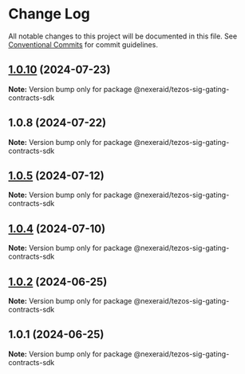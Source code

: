 # Change Log

All notable changes to this project will be documented in this file.
See [Conventional Commits](https://conventionalcommits.org) for commit guidelines.

## [1.0.10](https://github.com/UnbloktTechnology/NexeraIDSigGatingContracts/compare/@nexeraid/tezos-sig-gating-contracts-sdk@1.0.8...@nexeraid/tezos-sig-gating-contracts-sdk@1.0.10) (2024-07-23)

**Note:** Version bump only for package @nexeraid/tezos-sig-gating-contracts-sdk





## 1.0.8 (2024-07-22)

**Note:** Version bump only for package @nexeraid/tezos-sig-gating-contracts-sdk





## [1.0.5](https://github.com/UnbloktTechnology/NexeraIDSigGatingContracts/compare/@nexeraid/tezos-sig-gating-contracts-sdk@1.0.4...@nexeraid/tezos-sig-gating-contracts-sdk@1.0.5) (2024-07-12)

**Note:** Version bump only for package @nexeraid/tezos-sig-gating-contracts-sdk





## [1.0.4](https://github.com/UnbloktTechnology/NexeraIDSigGatingContracts/compare/@nexeraid/tezos-sig-gating-contracts-sdk@1.0.2...@nexeraid/tezos-sig-gating-contracts-sdk@1.0.4) (2024-07-10)

**Note:** Version bump only for package @nexeraid/tezos-sig-gating-contracts-sdk





## [1.0.2](https://github.com/UnbloktTechnology/NexeraIDSigGatingContracts/compare/@nexeraid/tezos-sig-gating-contracts-sdk@1.0.1...@nexeraid/tezos-sig-gating-contracts-sdk@1.0.2) (2024-06-25)

**Note:** Version bump only for package @nexeraid/tezos-sig-gating-contracts-sdk





## 1.0.1 (2024-06-25)

**Note:** Version bump only for package @nexeraid/tezos-sig-gating-contracts-sdk
